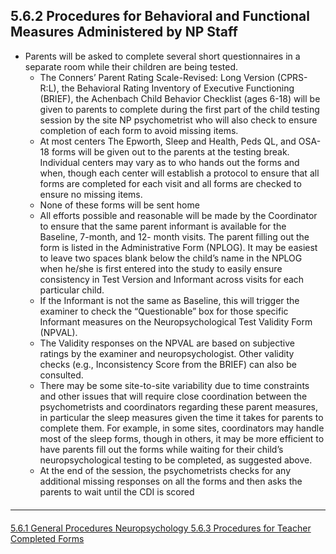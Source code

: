 ## 5.6.2 Procedures for Behavioral and Functional Measures Administered by NP Staff

* Parents will be asked to complete several short questionnaires in a separate room while
their children are being tested.
  * The Conners’ Parent Rating Scale-Revised: Long Version (CPRS-R:L), the
Behavioral Rating Inventory of Executive Functioning (BRIEF), the Achenbach
Child Behavior Checklist (ages 6-18) will be given to parents to complete during
the first part of the child testing session by the site NP psychometrist who will
also check to ensure completion of each form to avoid missing items.
  * At most centers The Epworth, Sleep and Health, Peds QL, and OSA-18 forms
will be given out to the parents at the testing break. Individual centers may vary
as to who hands out the forms and when, though each center will establish a
protocol to ensure that all forms are completed for each visit and all forms are
checked to ensure no missing items.
  * None of these forms will be sent home
  * All efforts possible and reasonable will be made by the Coordinator to ensure
that the same parent informant is available for the Baseline, 7-month, and 12-
month visits. The parent filling out the form is listed in the Administrative Form
(NPLOG). It may be easiest to leave two spaces blank below the child’s name in
the NPLOG when he/she is first entered into the study to easily ensure
consistency in Test Version and Informant across visits for each particular child.
  * If the Informant is not the same as Baseline, this will trigger the examiner to
check the “Questionable” box for those specific Informant measures on the
Neuropsychological Test Validity Form (NPVAL).
  * The Validity responses on the NPVAL are based on subjective ratings by
the examiner and neuropsychologist. Other validity checks (e.g.,
Inconsistency Score from the BRIEF) can also be consulted.
  * There may be some site-to-site variability due to time constraints and other
issues that will require close coordination between the psychometrists and
coordinators regarding these parent measures, in particular the sleep measures
given the time it takes for parents to complete them. For example, in some sites,
coordinators may handle most of the sleep forms, though in others, it may be
more efficient to have parents fill out the forms while waiting for their child’s
neuropsychological testing to be completed, as suggested above.
  * At the end of the session, the psychometrists checks for any additional missing
responses on all the forms and then asks the parents to wait until the CDI is
scored


<hr class="soften" style="margin-top: 20px;margin-bottom: 20px;"/>

<div class="center">
<div class="btn-group">
  <a href=":pages_path:/manuals/neuropsychology/5-06-01-general-procedures.md" class="btn btn-default">
    <span class="glyphicon glyphicon-chevron-left"></span>
    5.6.1 General Procedures
  </a>

  <a href=":pages_path:/manuals/neuropsychology" class="btn btn-default">
    <span class="glyphicon glyphicon-chevron-up"></span>
    Neuropsychology
  </a>

  <a href=":pages_path:/manuals/neuropsychology/5-06-03-procedures-teacher-completion-forms.md" class="btn btn-success">
    5.6.3 Procedures for Teacher Completed Forms
    <span class="glyphicon glyphicon-chevron-right"></span>
  </a>
</div>
</div>